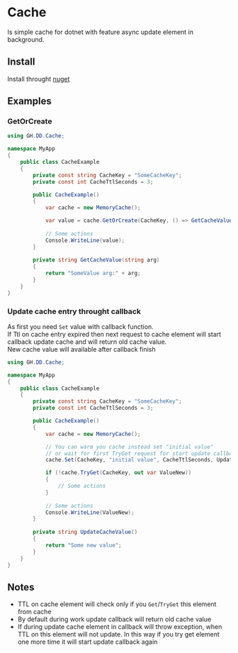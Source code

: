 # Cache
Is simple cache for dotnet with feature async update element in background.

## Install
Install throught [nuget](https://www.nuget.org/packages/GH.DD.Cache/)

## Examples
### GetOrCreate
```c#
using GH.DD.Cache;

namespace MyApp
{
    public class CacheExample
    {
        private const string CacheKey = "SomeCacheKey";
        private const int CacheTtlSeconds = 3; 

        public CacheExample()
        {
            var cache = new MemoryCache();

            var value = cache.GetOrCreate(CacheKey, () => GetCacheValue("someArg"), CacheTtlSeconds);
            
            // Some actions
            Console.WriteLine(value);
        }
        
        private string GetCacheValue(string arg)
        {
            return "SomeValue arg:" + arg;
        }
    }
}
``` 

### Update cache entry throught callback
As first you need `Set` value with callback function.  
If Ttl on cache entry expired then next request to cache element will start callback update cache and will return old cache value.   
New cache value will available after callback finish

```c#
using GH.DD.Cache;

namespace MyApp
{
    public class CacheExample
    {
        private const string CacheKey = "SomeCacheKey";
        private const int CacheTtlSeconds = 3; 

        public CacheExample()
        {
            var cache = new MemoryCache();

            // You can warm you cache instead set "initial value" 
            // or wait for first TryGet request for start update callback
            cache.Set(CacheKey, "initial value", CacheTtlSeconds, UpdateCacheValue);

            if (!cache.TryGet(CacheKey, out var ValueNew))
            {
                // Some actions
            }
            
            // Some actions
            Console.WriteLine(ValueNew);
        }
        
        private string UpdateCacheValue()
        {
            return "Some new value";
        }
    }
}
``` 

## Notes
* TTL on cache element will check only if you `Get`/`TryGet` this element from cache
* By default during work update callback will return old cache value
* If during update cache element in callback will throw exception, when TTL on this element will not update. In this way if you try get element one more time it will start update callback again

